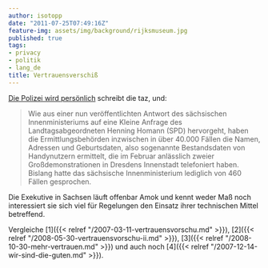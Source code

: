 ```yaml
---
author: isotopp
date: "2011-07-25T07:49:16Z"
feature-img: assets/img/background/rijksmuseum.jpg
published: true
tags:
- privacy
- politik
- lang_de
title: Vertrauensverschiß
---
```


[Die Polizei wird persönlich](http://taz.de/Dresdner-Datenaffaere/!75041/)
schreibt die taz, und: 

>  Wie aus einer nun veröffentlichten Antwort des sächsischen
> Innenministeriums auf eine Kleine Anfrage des Landtagsabgeordneten Henning
> Homann (SPD) hervorgeht, haben die Ermittlungsbehörden inzwischen in über
> 40.000 Fällen die Namen, Adressen und Geburtsdaten, also sogenannte
> Bestandsdaten von Handynutzern ermittelt, die im Februar anlässlich zweier
> Großdemonstrationen in Dresdens Innenstadt telefoniert haben. Bislang
> hatte das sächsische Innenministerium lediglich von 460 Fällen gesprochen.

Die Exekutive in Sachsen läuft offenbar Amok und kennt weder Maß noch
interessiert sie sich viel für Regelungen den Einsatz ihrer technischen
Mittel betreffend.

Vergleiche
[1]({{< relref "/2007-03-11-vertrauensvorschu.md" >}}),
[2]({{< relref "/2008-05-30-vertrauensvorschu-ii.md" >}}), 
[3]({{< relref "/2008-10-30-mehr-vertrauen.md" >}})
und auch noch [4]({{< relref "/2007-12-14-wir-sind-die-guten.md" >}}).
